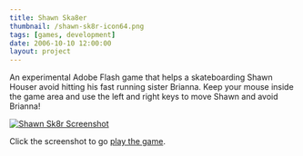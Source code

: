```yaml
---
title: Shawn Ska8er
thumbnail: /shawn-sk8r-icon64.png
tags: [games, development]
date: 2006-10-10 12:00:00
layout: project
---
```

An experimental Adobe Flash game that helps a skateboarding Shawn Houser avoid hitting his fast running sister Brianna. Keep your mouse inside the game area and use the left and right keys to move Shawn and avoid Brianna!

[![Shawn Sk8r Screenshot]({{site.asseturl}}/shawn-sk8r-screenshot.png)][shawn-sk8r]

Click the screenshot to go [play the game][shawn-sk8r].

 [shawn-sk8r]: {{site.baseurl}}/shawn-sk8r/